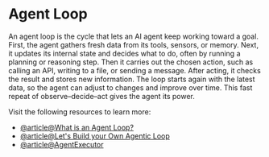 # Agent Loop

An agent loop is the cycle that lets an AI agent keep working toward a goal. First, the agent gathers fresh data from its tools, sensors, or memory. Next, it updates its internal state and decides what to do, often by running a planning or reasoning step. Then it carries out the chosen action, such as calling an API, writing to a file, or sending a message. After acting, it checks the result and stores new information. The loop starts again with the latest data, so the agent can adjust to changes and improve over time. This fast repeat of observe–decide–act gives the agent its power.

Visit the following resources to learn more:

- [@article@What is an Agent Loop?](https://huggingface.co/learn/agents-course/en/unit1/agent-steps-and-structure)
- [@article@Let's Build your Own Agentic Loop](https://www.reddit.com/r/AI_Agents/comments/1js1xjz/lets_build_our_own_agentic_loop_running_in_our/)
- [@article@AgentExecutor](https://python.langchain.com/v0.2/docs/concepts/#agent-executor)
